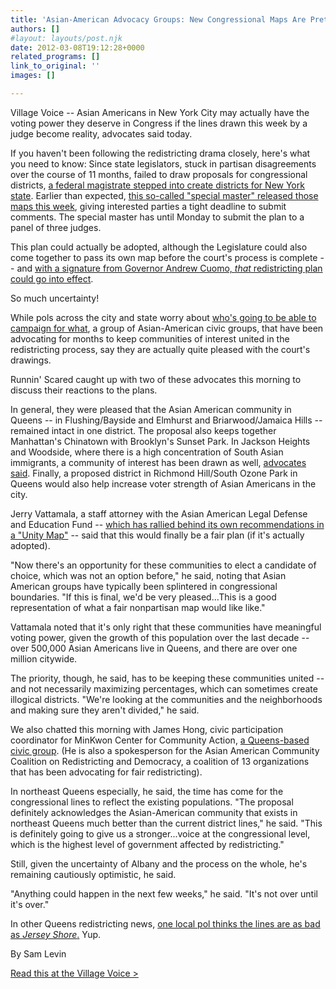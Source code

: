 ```yaml
---
title: 'Asian-American Advocacy Groups: New Congressional Maps Are Pretty Good'
authors: []
#layout: layouts/post.njk
date: 2012-03-08T19:12:28+0000
related_programs: []
link_to_original: ''
images: []

---
```

Village Voice -- Asian Americans in New York City may actually have the voting power they deserve in Congress if the lines drawn this week by a judge become reality, advocates said today.

If you haven't been following the redistricting drama closely, here's what you need to know: Since state legislators, stuck in partisan disagreements over the course of 11 months, failed to draw proposals for congressional districts, [a federal magistrate stepped into create districts for New York state](http://www.timesunion.com/local/article/Judge-takes-over-redistricting-3364883.php). Earlier than expected, [this so-called "special master" released those maps this week](http://www.nydailynews.com/blogs/dailypolitics/2012/03/breaking-the-special-masters-redistricting-plan), giving interested parties a tight deadline to submit comments. The special master has until Monday to submit the plan to a panel of three judges.

This plan could actually be adopted, although the Legislature could also come together to pass its own map before the court's process is complete -- and [with a signature from Governor Andrew Cuomo, _that_ redistricting plan could go into effect](http://www.politicker.com/2012/03/06/redistricting-what-happens-next/).

So much uncertainty!

While pols across the city and state worry about [who's going to be able to campaign for what](http://www.nydailynews.com/blogs/dailypolitics/2012/03/redistricting-reaction-roundup), a group of Asian-American civic groups, that have been advocating for months to keep communities of interest united in the redistricting process, say they are actually quite pleased with the court's drawings.

Runnin' Scared caught up with two of these advocates this morning to discuss their reactions to the plans.

In general, they were pleased that the Asian American community in Queens -- in Flushing/Bayside and Elmhurst and Briarwood/Jamaica Hills -- remained intact in one district. The proposal also keeps together Manhattan's Chinatown with Brooklyn's Sunset Park. In Jackson Heights and Woodside, where there is a high concentration of South Asian immigrants, a community of interest has been drawn as well, [advocates said](http://aaldef.org/press-releases/press-release/aaldef-commends-court-drawn-congressional-redistricting-plan-for-keeping-asian-american-communities.html). Finally, a proposed district in Richmond Hill/South Ozone Park in Queens would also help increase voter strength of Asian Americans in the city.

Jerry Vattamala, a staff attorney with the Asian American Legal Defense and Education Fund -- [which has rallied behind its own recommendations in a "Unity Map"](http://blogs.villagevoice.com/runninscared/2012/01/redistricting_unity_map_minority_voters.php) -- said that this would finally be a fair plan (if it's actually adopted).

"Now there's an opportunity for these communities to elect a candidate of choice, which was not an option before," he said, noting that Asian American groups have typically been splintered in congressional boundaries. "If this is final, we'd be very pleased...This is a good representation of what a fair nonpartisan map would like like."

Vattamala noted that it's only right that these communities have meaningful voting power, given the growth of this population over the last decade -- over 500,000 Asian Americans live in Queens, and there are over one million citywide.

The priority, though, he said, has to be keeping these communities united -- and not necessarily maximizing percentages, which can sometimes create illogical districts. "We're looking at the communities and the neighborhoods and making sure they aren't divided," he said.

We also chatted this morning with James Hong, civic participation coordinator for MinKwon Center for Community Action, [a Queens-based civic group](http://www.minkwon.org/newsroom/news). (He is also a spokesperson for the Asian American Community Coalition on Redistricting and Democracy, a coalition of 13 organizations that has been advocating for fair redistricting).

In northeast Queens especially, he said, the time has come for the congressional lines to reflect the existing populations. "The proposal definitely acknowledges the Asian-American community that exists in northeast Queens much better than the current district lines," he said. "This is definitely going to give us a stronger...voice at the congressional level, which is the highest level of government affected by redistricting."

Still, given the uncertainty of Albany and the process on the whole, he's remaining cautiously optimistic, he said.

"Anything could happen in the next few weeks," he said. "It's not over until it's over."

In other Queens redistricting news, [one local pol thinks the lines are as bad as _Jersey Shore_.](http://www.facebook.com/permalink.php?story_fbid=3489689326551&id=1401020077) Yup.

By Sam Levin

[Read this at the Village Voice >](https://blogs.villagevoice.com/runninscared/2012/03/asian-american.php)